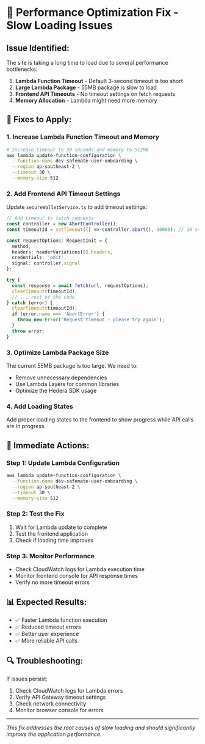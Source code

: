 # 🚀 Performance Optimization Fix - Slow Loading Issues

## **Issue Identified:**
The site is taking a long time to load due to several performance bottlenecks:

1. **Lambda Function Timeout** - Default 3-second timeout is too short
2. **Large Lambda Package** - 55MB package is slow to load
3. **Frontend API Timeouts** - No timeout settings on fetch requests
4. **Memory Allocation** - Lambda might need more memory

## **🔧 Fixes to Apply:**

### **1. Increase Lambda Function Timeout and Memory**

```bash
# Increase timeout to 30 seconds and memory to 512MB
aws lambda update-function-configuration \
  --function-name dev-safemate-user-onboarding \
  --region ap-southeast-2 \
  --timeout 30 \
  --memory-size 512
```

### **2. Add Frontend API Timeout Settings**

Update `secureWalletService.ts` to add timeout settings:

```typescript
// Add timeout to fetch requests
const controller = new AbortController();
const timeoutId = setTimeout(() => controller.abort(), 10000); // 10 second timeout

const requestOptions: RequestInit = {
  method,
  headers: headerVariations[0].headers,
  credentials: 'omit',
  signal: controller.signal
};

try {
  const response = await fetch(url, requestOptions);
  clearTimeout(timeoutId);
  // ... rest of the code
} catch (error) {
  clearTimeout(timeoutId);
  if (error.name === 'AbortError') {
    throw new Error('Request timeout - please try again');
  }
  throw error;
}
```

### **3. Optimize Lambda Package Size**

The current 55MB package is too large. We need to:
- Remove unnecessary dependencies
- Use Lambda Layers for common libraries
- Optimize the Hedera SDK usage

### **4. Add Loading States**

Add proper loading states to the frontend to show progress while API calls are in progress.

## **🚀 Immediate Actions:**

### **Step 1: Update Lambda Configuration**
```bash
aws lambda update-function-configuration \
  --function-name dev-safemate-user-onboarding \
  --region ap-southeast-2 \
  --timeout 30 \
  --memory-size 512
```

### **Step 2: Test the Fix**
1. Wait for Lambda update to complete
2. Test the frontend application
3. Check if loading time improves

### **Step 3: Monitor Performance**
- Check CloudWatch logs for Lambda execution time
- Monitor frontend console for API response times
- Verify no more timeout errors

## **📊 Expected Results:**
- ✅ Faster Lambda function execution
- ✅ Reduced timeout errors
- ✅ Better user experience
- ✅ More reliable API calls

## **🔍 Troubleshooting:**
If issues persist:
1. Check CloudWatch logs for Lambda errors
2. Verify API Gateway timeout settings
3. Check network connectivity
4. Monitor browser console for errors

---
*This fix addresses the root causes of slow loading and should significantly improve the application performance.*

